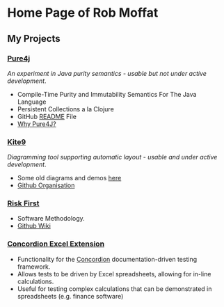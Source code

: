 
# Home Page of Rob Moffat





## My Projects

### [Pure4j](pure4j.org)

*An experiment in Java purity semantics - usable but not under active development*.

 - Compile-Time Purity and Immutability Semantics For The Java Language
 - Persistent Collections a la Clojure
 - GitHub [README](https://github.com/robmoffat/pure4j) File
 - [Why Pure4J?](https://github.com/robmoffat/pure4j/blob/master/docs/impetus.md)


### [Kite9](kite9.com)

*Diagramming tool supporting automatic layout - usable and under active development*.

 - Some old diagrams and demos [here](http://info.kite9.com/)
 - [Github Organisation](https://github.com/kite9-org)
 
### [Risk First](riskfirst.org)

 - Software Methodology.
 - [Github Wiki](https://github.com/risk-first/website/wiki)
 
### [Concordion Excel Extension](https://github.com/concordion/concordion-excel-extension-tutorial)

 - Functionality for the [Concordion](http://concordion.org) documentation-driven testing framework.
 - Allows tests to be driven by Excel spreadsheets, allowing for in-line calculations.
 - Useful for testing complex calculations that can be demonstrated in spreadsheets (e.g. finance software)









